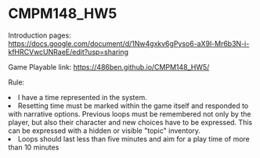 # CMPM148_HW5

Introduction pages: https://docs.google.com/document/d/1Nw4gxkv6gPyso6-aX9l-Mr6b3N-i-kfHRCVwcUNRaeE/edit?usp=sharing

Game Playable link: https://486ben.github.io/CMPM148_HW5/

Rule: 
<li>I have a time represented in the system. </li>
<li>Resetting time must be marked within the game itself and responded to with narrative options. Previous loops must be remembered not only by the player, but also their character and new choices have to be expressed. This can be expressed with a hidden or visible "topic" inventory.</li>
<li>Loops should last less than five minutes and aim for a play time of more than 10 minutes</li>
